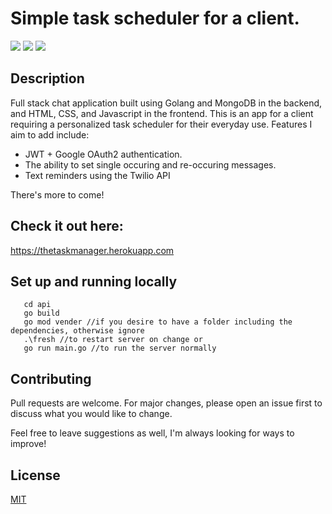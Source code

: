# Simple task scheduler for a client.

![](https://img.shields.io/badge/made%20by-DarienMiller-blue)
![](https://img.shields.io/badge/Golang-1.17-yellow)
![](https://img.shields.io/badge/build-passing-green)
  
  
## Description

Full stack chat application built using Golang and MongoDB in the backend, and HTML, CSS, and Javascript in the frontend. This is an app for a client requiring a personalized task scheduler for their everyday use. Features I aim to add include:

 - JWT + Google OAuth2 authentication.
 - The ability to set single occuring and re-occuring messages.
 - Text reminders using the Twilio API

 There's more to come!

 ## Check it out here:
https://thetaskmanager.herokuapp.com

 ## Set up and running locally

```
   cd api
   go build 
   go mod vender //if you desire to have a folder including the dependencies, otherwise ignore
   .\fresh //to restart server on change or
   go run main.go //to run the server normally
```

  ## Contributing
Pull requests are welcome. For major changes, please open an issue first to discuss what you would like to change.

Feel free to leave suggestions as well, I'm always looking for ways to improve!

  ## License
[MIT](https://choosealicense.com/licenses/mit/)